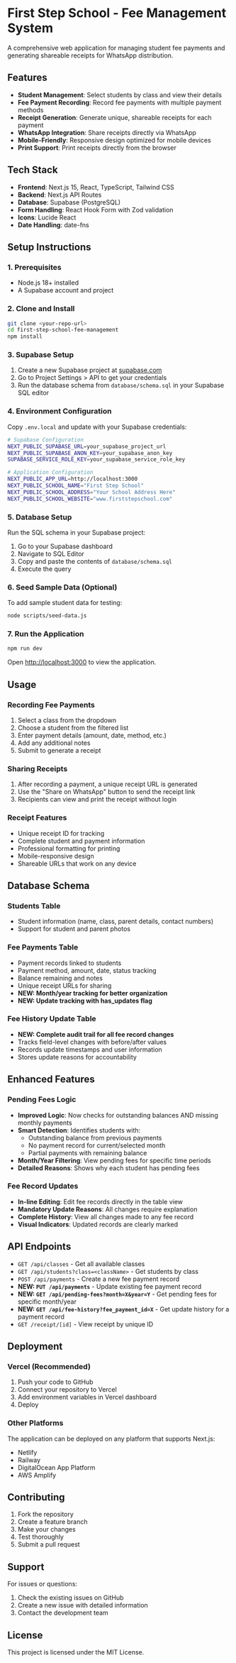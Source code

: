 # First Step School - Fee Management System

A comprehensive web application for managing student fee payments and generating shareable receipts for WhatsApp distribution.

## Features

- **Student Management**: Select students by class and view their details
- **Fee Payment Recording**: Record fee payments with multiple payment methods
- **Receipt Generation**: Generate unique, shareable receipts for each payment
- **WhatsApp Integration**: Share receipts directly via WhatsApp
- **Mobile-Friendly**: Responsive design optimized for mobile devices
- **Print Support**: Print receipts directly from the browser

## Tech Stack

- **Frontend**: Next.js 15, React, TypeScript, Tailwind CSS
- **Backend**: Next.js API Routes
- **Database**: Supabase (PostgreSQL)
- **Form Handling**: React Hook Form with Zod validation
- **Icons**: Lucide React
- **Date Handling**: date-fns

## Setup Instructions

### 1. Prerequisites

- Node.js 18+ installed
- A Supabase account and project

### 2. Clone and Install

```bash
git clone <your-repo-url>
cd first-step-school-fee-management
npm install
```

### 3. Supabase Setup

1. Create a new Supabase project at [supabase.com](https://supabase.com)
2. Go to Project Settings > API to get your credentials
3. Run the database schema from `database/schema.sql` in your Supabase SQL editor

### 4. Environment Configuration

Copy `.env.local` and update with your Supabase credentials:

```bash
# Supabase Configuration
NEXT_PUBLIC_SUPABASE_URL=your_supabase_project_url
NEXT_PUBLIC_SUPABASE_ANON_KEY=your_supabase_anon_key
SUPABASE_SERVICE_ROLE_KEY=your_supabase_service_role_key

# Application Configuration
NEXT_PUBLIC_APP_URL=http://localhost:3000
NEXT_PUBLIC_SCHOOL_NAME="First Step School"
NEXT_PUBLIC_SCHOOL_ADDRESS="Your School Address Here"
NEXT_PUBLIC_SCHOOL_WEBSITE="www.firststepschool.com"
```

### 5. Database Setup

Run the SQL schema in your Supabase project:

1. Go to your Supabase dashboard
2. Navigate to SQL Editor
3. Copy and paste the contents of `database/schema.sql`
4. Execute the query

### 6. Seed Sample Data (Optional)

To add sample student data for testing:

```bash
node scripts/seed-data.js
```

### 7. Run the Application

```bash
npm run dev
```

Open [http://localhost:3000](http://localhost:3000) to view the application.

## Usage

### Recording Fee Payments

1. Select a class from the dropdown
2. Choose a student from the filtered list
3. Enter payment details (amount, date, method, etc.)
4. Add any additional notes
5. Submit to generate a receipt

### Sharing Receipts

1. After recording a payment, a unique receipt URL is generated
2. Use the "Share on WhatsApp" button to send the receipt link
3. Recipients can view and print the receipt without login

### Receipt Features

- Unique receipt ID for tracking
- Complete student and payment information
- Professional formatting for printing
- Mobile-responsive design
- Shareable URLs that work on any device

## Database Schema

### Students Table
- Student information (name, class, parent details, contact numbers)
- Support for student and parent photos

### Fee Payments Table
- Payment records linked to students
- Payment method, amount, date, status tracking
- Balance remaining and notes
- Unique receipt URLs for sharing
- **NEW: Month/year tracking for better organization**
- **NEW: Update tracking with has_updates flag**

### Fee History Update Table
- **NEW: Complete audit trail for all fee record changes**
- Tracks field-level changes with before/after values
- Records update timestamps and user information
- Stores update reasons for accountability

## Enhanced Features

### Pending Fees Logic
- **Improved Logic**: Now checks for outstanding balances AND missing monthly payments
- **Smart Detection**: Identifies students with:
  - Outstanding balance from previous payments
  - No payment record for current/selected month
  - Partial payments with remaining balance
- **Month/Year Filtering**: View pending fees for specific time periods
- **Detailed Reasons**: Shows why each student has pending fees

### Fee Record Updates
- **In-line Editing**: Edit fee records directly in the table view
- **Mandatory Update Reasons**: All changes require explanation
- **Complete History**: View all changes made to any fee record
- **Visual Indicators**: Updated records are clearly marked

## API Endpoints

- `GET /api/classes` - Get all available classes
- `GET /api/students?class=<className>` - Get students by class
- `POST /api/payments` - Create a new fee payment record
- **NEW: `PUT /api/payments`** - Update existing fee payment record
- **NEW: `GET /api/pending-fees?month=X&year=Y`** - Get pending fees for specific month/year
- **NEW: `GET /api/fee-history?fee_payment_id=X`** - Get update history for a payment record
- `GET /receipt/[id]` - View receipt by unique ID

## Deployment

### Vercel (Recommended)

1. Push your code to GitHub
2. Connect your repository to Vercel
3. Add environment variables in Vercel dashboard
4. Deploy

### Other Platforms

The application can be deployed on any platform that supports Next.js:
- Netlify
- Railway
- DigitalOcean App Platform
- AWS Amplify

## Contributing

1. Fork the repository
2. Create a feature branch
3. Make your changes
4. Test thoroughly
5. Submit a pull request

## Support

For issues or questions:
1. Check the existing issues on GitHub
2. Create a new issue with detailed information
3. Contact the development team

## License

This project is licensed under the MIT License.
